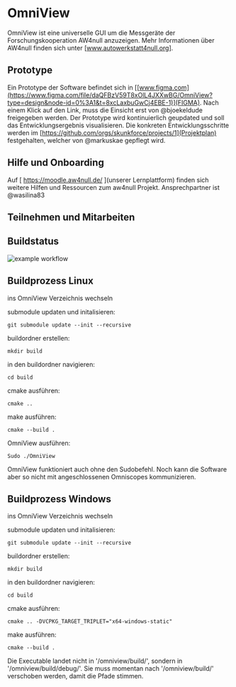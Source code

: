 # OmniView
OmniView ist eine universelle GUI um die Messgeräte der Forschungskooperation AW4null anzuzeigen. 
Mehr Informationen über AW4null finden sich unter [www.autowerkstatt4null.org].

## Prototype 
Ein Prototype der Software befindet sich in [[www.figma.com](https://www.figma.com/file/daQFBzV59T8xOlL4JXXwBG/OmniView?type=design&node-id=0%3A1&t=8xcLaxbuGwCj4EBE-1)](FIGMA). Nach einem Klick auf den Link, muss die Einsicht erst von @bjoekeldude freigegeben werden.
Der Prototype wird kontinuierlich geupdated und soll das Entwicklungsergebnis visualisieren. 
Die konkreten Entwicklungsschritte werden im [https://github.com/orgs/skunkforce/projects/1](Projektplan) festgehalten, welcher von @markuskae gepflegt wird.

## Hilfe und Onboarding
Auf [ https://moodle.aw4null.de/ ](unserer Lernplattform) finden sich weitere Hilfen und Ressourcen zum aw4null Projekt. Ansprechpartner ist @wasilina83 

## Teilnehmen und Mitarbeiten
## Buildstatus
![example workflow](https://github.com/skunkforce/omniview/actions/workflows/build.yaml/badge.svg)


## Buildprozess Linux
ins OmniView Verzeichnis wechseln

submodule updaten und initalisieren:
```shell
git submodule update --init --recursive
```
buildordner erstellen:
```shell
mkdir build
```

in den buildordner navigieren:
```shell
cd build
```
cmake ausführen:
```shell
cmake ..
```

make ausführen:
```shell
cmake --build .
```


OmniView ausführen:
```shell
Sudo ./OmniView
```

OmniView funktioniert auch ohne den Sudobefehl. Noch kann die Software aber so nicht mit angeschlossenen Omniscopes kommunizieren.

## Buildprozess Windows
ins OmniView Verzeichnis wechseln

submodule updaten und initalisieren:
```shell
git submodule update --init --recursive
```

buildordner erstellen:
```shell
mkdir build
```

in den buildordner navigieren:
```shell
cd build
```

cmake ausführen:
```shell
cmake .. -DVCPKG_TARGET_TRIPLET="x64-windows-static"
```

make ausführen:
```shell
cmake --build .
```
Die Executable landet nicht in '/omniview/build/', sondern in '/omniview/build/debug/'.
Sie muss momentan nach '/omniview/build/' verschoben werden, damit die Pfade stimmen.


